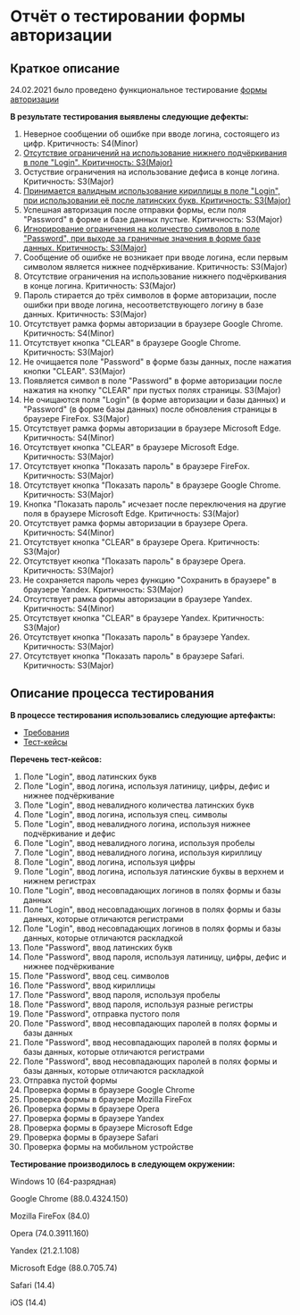 # Отчёт о тестировании формы авторизации
## Краткое описание

24.02.2021 было проведено функциональное тестирование [формы авторизации](https://onymaru.github.io/tests/qa/test_sample_auth_form.html)

**В результате тестирования выявлены следующие дефекты:**

1. Неверное сообщении об ошибке при вводе логина, состоящего из цифр. Критичность: S4(Minor)
2. [Отсутствие ограничений на использование нижнего подчёркивания в поле "Login". Критичность: S3(Major)](https://github.com/Alexandr-1221/-/issues/1)
3. Остуствие ограничения на использование дефиса в конце логина. Критичность: S3(Major)
4. [Принимается валидным использование кириллицы в поле "Login", при использовании её после латинских букв. Критичность: S3(Major)](https://github.com/Alexandr-1221/-/issues/2)
5. Успешная авторизация после отправки формы, если поля "Password" в форме и базе данных пустые. Критичность: S3(Major)
6. [Игнорирование ограничения на количество символов в поле "Password", при выходе за граничные значения в форме базе данных. Критичность: S3(Major)](https://github.com/Alexandr-1221/-/issues/3)
7. Cообщение об ошибке не возникает при вводе логина, если первым символом является нижнее подчёркивание. Критичность: S3(Major)
8. Отсутствие ограничения на использование нижнего подчёркивания в конце логина. Критичность: S3(Major)
9. Пароль стирается до трёх символов в форме авторизации, после ошибки при вводе логина, несоответствующего логину в базе данных. Критичность: S3(Major)
10. Отсутствует рамка формы авторизации в браузере Google Chrome. Критичность: S4(Minor)
11. Отсутствует кнопка "CLEAR" в браузере Google Chrome. Критичность: S3(Major)
12. Не очищается поле "Password" в форме базы данных, после нажатия кнопки "CLEAR". S3(Major)
13. Появляется символ в поле "Password" в форме авторизации после нажатия на кнопку "CLEAR" при пустых полях страницы. S3(Major)
14. Не очищаются поля "Login" (в форме авторизации и базы данных) и "Password" (в форме базы данных) после обновления страницы в браузере FireFox. S3(Major)
15. Отсутствует рамка формы авторизации в браузере Microsoft Edge. Критичность: S4(Minor)
16. Отсутствует кнопка "CLEAR" в браузере Microsoft Edge. Критичность: S3(Major)
17. Отсутствует кнопка "Показать пароль" в браузере FireFox. Критичность: S3(Major)
18. Отсутствует кнопка "Показать пароль" в браузере Google Chrome. Критичность: S3(Major)
19. Кнопка "Показать пароль" исчезает после переключения на другие поля в браузере Microsoft Edge. Критичность: S3(Major)
20. Отсутствует рамка формы авторизации в браузере Opera. Критичность: S4(Minor)
21. Отсутствует кнопка "CLEAR" в браузере Opera. Критичность: S3(Major)
22. Отсутствует кнопка "Показать пароль" в браузере Opera. Критичность: S3(Major)
23. Не сохраняется пароль через функцию "Сохранить в браузере" в браузере Yandex. Критичность: S3(Major)
24. Отсутствует рамка формы авторизации в браузере Yandex. Критичность: S4(Minor)
25. Отсутствует кнопка "CLEAR" в браузере Yandex. Критичность: S3(Major)
26. Отсутствует кнопка "Показать пароль" в браузере Yandex. Критичность: S3(Major)
27. Отсутствует кнопка "Показать пароль" в браузере Safari. Критичность: S3(Major)
  
## Описание процесса тестирования

**В процессе тестирования использовались следующие артефакты:**

* [Требования](https://onymaru.github.io/tests/qa/)
* [Тест-кейсы](https://docs.google.com/spreadsheets/d/1Zl7zy0DwssIYLTeZxianVr1S9_WHW6gg5flY52J63T0/edit?usp=sharing)

**Перечень тест-кейсов:**

1. Поле "Login", ввод латинских букв
2. Поле "Login", ввод логина, используя латиницу, цифры, дефис и нижнее подчёркивание
3. Поле "Login", ввод невалидного количества латинских букв
4. Поле "Login", ввод логина, используя спец. символы
5. Поле "Login", ввод невалидного логина, используя нижнее подчёркивание и дефис
6. Поле "Login", ввод невалидного логина, используя пробелы
7. Поле "Login", ввод невалидного логина, используя кириллицу
8. Поле "Login", ввод логина, используя цифры
9. Поле "Login", ввод логина, используя латинские буквы в верхнем и нижнем регистрах
10. Поле "Login", ввод несовпадающих логинов в полях формы и базы данных
11. Поле "Login", ввод несовпадающих логинов в полях формы и базы данных, которые отличаются регистрами
12. Поле "Login", ввод несовпадающих логинов в полях формы и базы данных, которые отличаются раскладкой
13. Поле "Password", ввод латинских букв
14. Поле "Password", ввод пароля, используя латиницу, цифры, дефис и нижнее подчёркивание
15. Поле "Password", ввод сец. символов
16. Поле "Password", ввод кириллицы 
17. Поле "Password", ввод пароля, используя пробелы
18. Поле "Password", ввод пароля, используя разные регистры
19. Поле "Password", отправка пустого поля
20. Поле "Password", ввод несовпадающих паролей в полях формы и базы данных
21. Поле "Password", ввод несовпадающих паролей в полях формы и базы данных, которые отличаются регистрами
22. Поле "Password", ввод несовпадающих паролей в полях формы и базы данных, которые отличаются раскладкой
23. Отправка пустой формы
24. Проверка формы в браузере Google Chrome
25. Проверка формы в браузере Mozilla FireFox
26. Проверка формы в браузере Opera
27. Проверка формы в браузере Yandex
28. Проверка формы в браузере Microsoft Edge
29. Проверка формы в браузере Safari
30. Проверка формы на мобильном устройстве



**Тестирование производилось в следующем окружении:**

Windows 10 (64-разрядная)

Google Chrome (88.0.4324.150)

Mozilla FireFox (84.0)

Opera (74.0.3911.160)

Yandex (21.2.1.108)

Microsoft Edge (88.0.705.74)

Safari (14.4)

iOS (14.4)
